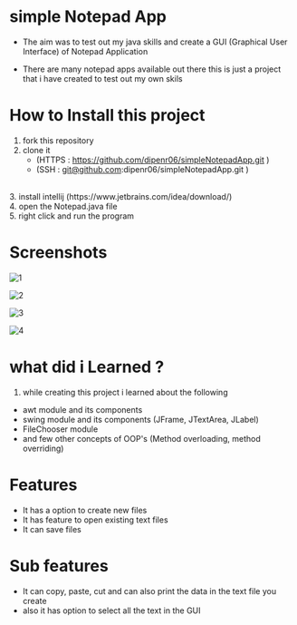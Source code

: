 # simple Notepad App

- The aim was to test out my java skills and create a GUI (Graphical User Interface) of Notepad Application

- There are many notepad apps available out there this is just a project that i have created to test out my own skils

# How to Install this project
1. fork this repository
2. clone it
   - (HTTPS : https://github.com/dipenr06/simpleNotepadApp.git )
   - (SSH : git@github.com:dipenr06/simpleNotepadApp.git )
  <br>
3. install intellij (https://www.jetbrains.com/idea/download/)

<br>
4. open the Notepad.java file
<br>
5. right click and run the program

# Screenshots
![1](https://user-images.githubusercontent.com/66674611/153830632-0b5ff0d7-ec82-4a2f-9506-987223237c06.png)

![2](https://user-images.githubusercontent.com/66674611/153830638-6f316315-0553-4e8d-b5b6-ceae905928a7.png)

![3](https://user-images.githubusercontent.com/66674611/153830640-79e428ec-d5cc-4c5d-8f00-0bd207dff50a.png)

![4](https://user-images.githubusercontent.com/66674611/153830651-8fb34d13-f6f3-4096-9d63-4af619ab2419.png)



# what did i Learned ? 
1. while creating this project i learned about the following
- awt module and its components
- swing module and its components (JFrame, JTextArea, JLabel)
- FileChooser module 
- and few other concepts of OOP's (Method overloading, method overriding)

# Features
- It has a option to create new files
- It has feature to open existing text files
- It can save files

# Sub features
- It can copy, paste, cut and can also print the data in the text file you create
- also it has option to select all the text in the GUI
